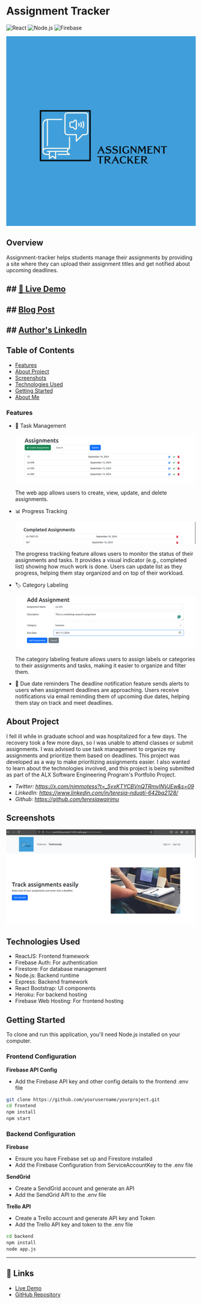 # Assignment Tracker
![React](https://img.shields.io/badge/react-v18-blue)
![Node.js](https://img.shields.io/badge/node.js-v20-green)
![Firebase](https://img.shields.io/badge/firebase-v9-orange)


[![assignment-tracker](https://github.com/teresiawairimu/Assignment_Tracker/blob/main/assignment-tracker/frontend/src/assets/logo.png)](https://portfolio-project-7c952.web.app/)


## Overview

Assignment-tracker helps students manage their assignments by providing a site where they can upload their assignment titles and get notified about upcoming deadlines.


## ## [🚀 Live Demo](https://portfolio-project-7c952.web.app/)
## ## [Blog Post](https://medium.com/@nduatiteresia82/part-one-of-the-10-000-hours-rule-in-full-stack-web-development-865028b97852/)
## ## [Author's LinkedIn](https://www.linkedin.com/in/teresia-nduati-642ba)




## Table of Contents
- [Features](#features)
- [About Project](#about-project)
- [Screenshots](#screenshots)
- [Technologies Used](#technologies-used)
- [Getting Started](#getting-started)
- [About Me](#about-me)



### Features

- 📝 Task Management

  ![Task Management](https://github.com/teresiawairimu/Assignment_Tracker/blob/main/assignment-tracker/frontend/src/assets/images/task_management.png)

  The web app allows users to create, view, update, and delete assignments. 

- 📊 Progress Tracking
  
  ![Progress](https://github.com/teresiawairimu/Assignment_Tracker/blob/main/assignment-tracker/frontend/src/assets/images/progress_list.png)
  
  The progress tracking feature allows users to monitor the status of their assignments and tasks.
  It provides a visual indicator (e.g., completed list) showing how much work is done.
  Users can update list as they progress, helping them stay organized and on top of their workload.
  
- 🏷️ Category Labeling

  ![label](https://github.com/teresiawairimu/Assignment_Tracker/blob/main/assignment-tracker/frontend/src/assets/images/category.png)
  
  The category labeling feature allows users to assign labels or categories to their assignments and tasks, making it easier to organize and filter them.
  
- 📅 Due date reminders
  The deadline notification feature sends alerts to users when assignment deadlines are approaching.
  Users receive notifications via email reminding them of upcoming due dates, helping them stay on track and meet deadlines. 

## About Project

I fell ill while in graduate school and was hospitalized for a few days. The recovery took a few more days, so I was unable to attend classes or submit assignments. I was advised to use task management to organize my assignments and prioritize them based on deadlines. This project was developed as a way to make prioritizing assignments easier. I also wanted to learn about the technologies involved, and this project is being submitted as part of the ALX Software Engineering Program's Portfolio Project.

- *Twitter: https://x.com/nimmotess?t=_5vxKTYCBVnQTRmvlNVJEw&s=09*
- *LinkedIn: https://www.linkedin.com/in/teresia-nduati-642ba2128/*
- *Github: https://github.com/teresiawairimu*

## Screenshots
![Homepage](https://github.com/teresiawairimu/Assignment_Tracker/blob/main/assignment-tracker/frontend/src/assets/images/homepage.png)



## Technologies Used

- ReactJS: Frontend framework
- Firebase Auth: For authentication
- Firestore: For database management
- Node.js: Backend runtime
- Express: Backend framework
- React Bootstrap: UI components
- Heroku: For backend hosting
- Firebase Web Hosting: For frontend hosting

  
## Getting Started
  
To clone and run this application, you'll need Node.js installed on your computer.

### Frontend Configuration

**Firebase API Config**
- Add the Firebase API key and other config details to the frontend .env file

```bash
git clone https://github.com/yourusername/yourproject.git
cd frontend
npm install
npm start 
```

### Backend Configuration

**Firebase**
- Ensure you have Firebase set up and Firestore installed
- Add the Firebase Configuration from ServiceAccountKey to the .env file

**SendGrid**
- Create a SendGrid account and generate an API
- Add the SendGrid API to the .env file

**Trello API**
- Create a Trello account and generate API key and Token
- Add the Trello API key and token to the .env file

  
```bash
cd backend
npm install
node app.js
```



---
## 🔗 Links
- [Live Demo](https://portfolio-project-7c952.web.app/)
- [GitHub Repository](https://github.com/teresiawairimu/Assignment_Tracker/tree/main)














